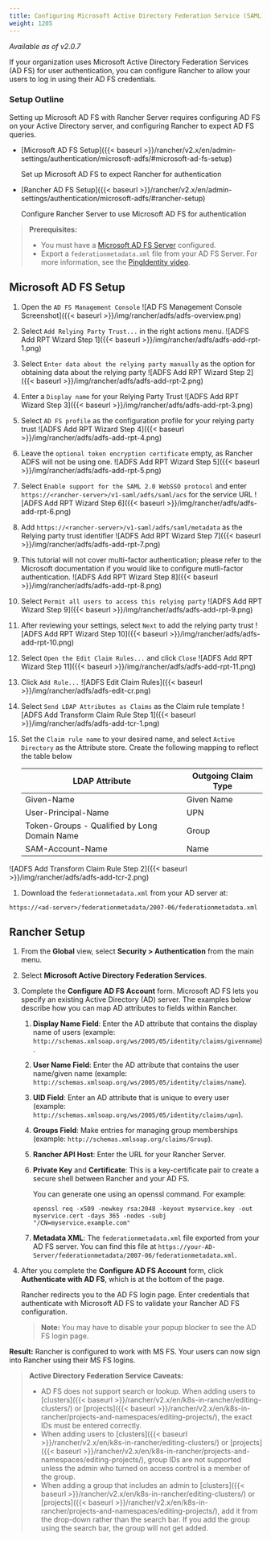 ```yaml
---
title: Configuring Microsoft Active Directory Federation Service (SAML)
weight: 1205
---
```

_Available as of v2.0.7_

If your organization uses Microsoft Active Directory Federation Services (AD FS) for user authentication, you can configure Rancher to allow your users to log in using their AD FS credentials.

### Setup Outline

Setting up Microsoft AD FS with Rancher Server requires configuring AD FS on your Active Directory server, and configuring Rancher to expect AD FS queries.

- [Microsoft AD FS Setup]({{< baseurl >}}/rancher/v2.x/en/admin-settings/authentication/microsoft-adfs/#microsoft-ad-fs-setup)

	Set up Microsoft AD FS to expect Rancher for authentication

- [Rancher AD FS Setup]({{< baseurl >}}/rancher/v2.x/en/admin-settings/authentication/microsoft-adfs/#rancher-setup)

 	Configure Rancher Server to use Microsoft AD FS for authentication


>**Prerequisites:**
>
>- You must have a [Microsoft AD FS Server](https://docs.microsoft.com/en-us/windows-server/identity/active-directory-federation-services) configured.
>- Export a `federationmetadata.xml` file from your AD FS Server. For more information, see the [PingIdentity video](https://docs.pingidentity.com/bundle/ping_sm_videoLibrary/page/p1_IdentityBridgeADFS.html).

## Microsoft AD FS Setup

1. Open the `AD FS Management Console`
  ![AD FS Management Console Screenshot]({{< baseurl >}}/img/rancher/adfs/adfs-overview.png)

1. Select `Add Relying Party Trust...` in the right actions menu.
  ![ADFS Add RPT Wizard Step 1]({{< baseurl >}}/img/rancher/adfs/adfs-add-rpt-1.png)

1. Select `Enter data about the relying party manually` as the option for obtaining data about the relying party
  ![ADFS Add RPT Wizard Step 2]({{< baseurl >}}/img/rancher/adfs/adfs-add-rpt-2.png)
  
1. Enter a `Display name` for your Relying Party Trust
  ![ADFS Add RPT Wizard Step 3]({{< baseurl >}}/img/rancher/adfs/adfs-add-rpt-3.png)
  
1. Select `AD FS profile` as the configuration profile for your relying party trust
  ![ADFS Add RPT Wizard Step 4]({{< baseurl >}}/img/rancher/adfs/adfs-add-rpt-4.png)
  
1. Leave the `optional token encryption certificate` empty, as Rancher ADFS will not be using one.
  ![ADFS Add RPT Wizard Step 5]({{< baseurl >}}/img/rancher/adfs/adfs-add-rpt-5.png)
  
1. Select `Enable support for the SAML 2.0 WebSSO protocol` 
  and enter `https://<rancher-server>/v1-saml/adfs/saml/acs` for the service URL
  ![ADFS Add RPT Wizard Step 6]({{< baseurl >}}/img/rancher/adfs/adfs-add-rpt-6.png)  
  
1. Add `https://<rancher-server>/v1-saml/adfs/saml/metadata` as the Relying party trust identifier
  ![ADFS Add RPT Wizard Step 7]({{< baseurl >}}/img/rancher/adfs/adfs-add-rpt-7.png)
  
1. This tutorial will not cover multi-factor authentication; please refer to the Microsoft documentation if you would like to configure mutli-factor authentication.
  ![ADFS Add RPT Wizard Step 8]({{< baseurl >}}/img/rancher/adfs/adfs-add-rpt-8.png)
  
1. Select `Permit all users to access this relying party`
  ![ADFS Add RPT Wizard Step 9]({{< baseurl >}}/img/rancher/adfs/adfs-add-rpt-9.png)

1. After reviewing your settings, select `Next` to add the relying party trust
  ![ADFS Add RPT Wizard Step 10]({{< baseurl >}}/img/rancher/adfs/adfs-add-rpt-10.png)
  
1. Select `Open the Edit Claim Rules...` and click `Close`
  ![ADFS Add RPT Wizard Step 11]({{< baseurl >}}/img/rancher/adfs/adfs-add-rpt-11.png)
  
1. Click `Add Rule...`
  ![ADFS Edit Claim Rules]({{< baseurl >}}/img/rancher/adfs/adfs-edit-cr.png)
  
1. Select `Send LDAP Attributes as Claims` as the Claim rule template
  ![ADFS Add Transform Claim Rule Step 1]({{< baseurl >}}/img/rancher/adfs/adfs-add-tcr-1.png)
  
1. Set the `Claim rule name` to your desired name, and select `Active Directory` as the Attribute store. Create the following mapping to reflect the table below

    | LDAP Attribute                               | Outgoing Claim Type |
    | -------------------------------------------- | ------------------- |
    | Given-Name                                   | Given Name          |
    | User-Principal-Name                          | UPN                 |
    | Token-Groups - Qualified by Long Domain Name | Group               |
    | SAM-Account-Name                             | Name                |
  ![ADFS Add Transform Claim Rule Step 2]({{< baseurl >}}/img/rancher/adfs/adfs-add-tcr-2.png)

1. Download the `federationmetadata.xml` from your AD server at: 
```
https://<ad-server>/federationmetadata/2007-06/federationmetadata.xml
```
 

## Rancher Setup

1.	From the **Global** view, select **Security > Authentication** from the main menu.

1.	Select **Microsoft Active Directory Federation Services**.

1.	Complete the **Configure AD FS Account** form. Microsoft AD FS lets you specify an existing Active Directory (AD) server. The examples below describe how you can map AD attributes to fields within Rancher.
	
    1. **Display Name Field**: Enter the AD attribute that contains the display name of users (example: `http://schemas.xmlsoap.org/ws/2005/05/identity/claims/givenname`).

	1. **User Name Field**: Enter the AD attribute that contains the user name/given name (example: `http://schemas.xmlsoap.org/ws/2005/05/identity/claims/name`).
	
    1. **UID Field**: Enter an AD attribute that is unique to every user (example: `http://schemas.xmlsoap.org/ws/2005/05/identity/claims/upn`).
	
    1. **Groups Field**: Make entries for managing group memberships (example: `http://schemas.xmlsoap.org/claims/Group`).
	
    1. **Rancher API Host**: Enter the URL for your Rancher Server.

	1. **Private Key** and **Certificate**: This is a key-certificate pair to create a secure shell between Rancher and your AD FS.
    
        You can generate one using an openssl command. For example:
    
        ```
        openssl req -x509 -newkey rsa:2048 -keyout myservice.key -out myservice.cert -days 365 -nodes -subj "/CN=myservice.example.com"
        ```
    1. **Metadata XML**: The `federationmetadata.xml` file exported from your AD FS server. You can find this file at `https://your-AD-Server/federationmetadata/2007-06/federationmetadata.xml`.

 
1. After you complete the **Configure AD FS Account** form, click **Authenticate with AD FS**, which is at the bottom of the page.

    Rancher redirects you to the AD FS login page. Enter credentials that authenticate with Microsoft AD FS to validate your Rancher AD FS configuration.

    >**Note:** You may have to disable your popup blocker to see the AD FS login page.

**Result:** Rancher is configured to work with MS FS. Your users can now sign into Rancher using their MS FS logins.

>**Active Directory Federation Service Caveats:**
>
>- AD FS does not support search or lookup. When adding users to [clusters]({{< baseurl >}}/rancher/v2.x/en/k8s-in-rancher/editing-clusters/) or [projects]({{< baseurl >}}/rancher/v2.x/en/k8s-in-rancher/projects-and-namespaces/editing-projects/), the exact IDs must be entered correctly.
>- When adding users to [clusters]({{< baseurl >}}/rancher/v2.x/en/k8s-in-rancher/editing-clusters/) or [projects]({{< baseurl >}}/rancher/v2.x/en/k8s-in-rancher/projects-and-namespaces/editing-projects/), group IDs are not supported unless the admin who turned on access control is a member of the group.
>- When adding a group that includes an admin to [clusters]({{< baseurl >}}/rancher/v2.x/en/k8s-in-rancher/editing-clusters/) or [projects]({{< baseurl >}}/rancher/v2.x/en/k8s-in-rancher/projects-and-namespaces/editing-projects/), add it from the drop-down rather than the search bar. If you add the group using the search bar, the group will not get added.
